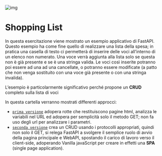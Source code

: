 ![img](https://em-content.zobj.net/thumbs/120/twitter/348/shopping-cart_1f6d2.png)

# Shopping List

In questa esercitazione viene mostrato un esempio applicativo di FastAPI.
Questo esempio ha come fine quello di realizzare una lista della spesa; in pratica una casella di testo ci permetterà di inserire delle voci all’interno di un elenco non numerato. Una voce verrà aggiunta alla lista solo se questa non è già presente e se è una stringa valida. Le voci così inserite potranno poi essere ad una ad una cancellate, o potranno essere modificate (a patto che non venga sostituito con una voce già presente o con una stringa invalida).

L’esempio è particolarmente significativo perché propone un **CRUD** completo sulla lista di voci

In questa cartella verranno mostrati differenti approcci:

* [```prima versione```](./shoppinglist-v1.x) adopera rotte che restituiscono pagine html, analizza le variabili nel URL ed adopera per semplicità solo il metodo GET; non fa uso degli url per analizzare i parametri.
* [```seconda versione```](./shoppinglist-v2.x) crea un CRUD usando i protocolli appropriati, quindi non solo il GET, si relega FastAPI a svolgere il semplice ruolo di avvio della pagina principale e WebAPI, spostando il carico di lavoro verso il client-side, adoperando Vanilla javaScript per creare in effetti una **SPA** (single page application).

